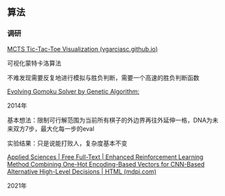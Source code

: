 ## 算法

### 调研

[MCTS Tic-Tac-Toe Visualization (vgarciasc.github.io)](https://vgarciasc.github.io/mcts-viz/)

可视化蒙特卡洛算法

不难发现需要反复地进行模拟与胜负判断，需要一个高速的胜负判断函数

[Evolving Gomoku Solver by Genetic Algorithm:](https://ieeexplore.ieee.org/stamp/stamp.jsp?tp=&arnumber=6976460)

2014年

基本想法：限制可行解范围为当前所有棋子的外边界再往外延伸一格，DNA为未来双方7步，最大化每一步的eval

实验结果：只是说能打败人，复杂度基本不变

[Applied Sciences | Free Full-Text | Enhanced Reinforcement Learning Method Combining One-Hot Encoding-Based Vectors for CNN-Based Alternative High-Level Decisions | HTML (mdpi.com)](https://www.mdpi.com/2076-3417/11/3/1291/htm)

2021年

